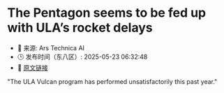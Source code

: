 # The Pentagon seems to be fed up with ULA’s rocket delays
- 📅 来源: Ars Technica AI
- 🕒 发布时间（东八区）: 2025-05-23 06:32:48
- 🔗 [原文链接](https://arstechnica.com/space/2025/05/the-pentagon-seems-to-be-fed-up-with-ulas-rocket-delays/)

"The ULA Vulcan program has performed unsatisfactorily this past year."